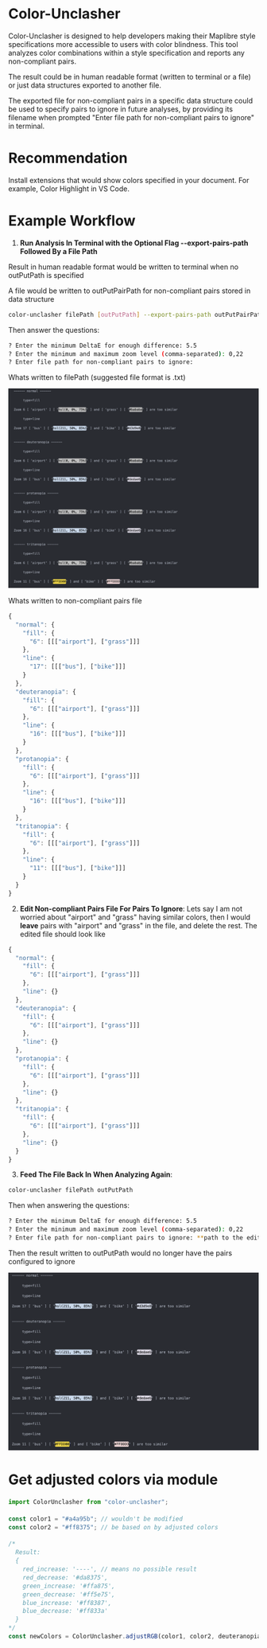 # Color-Unclasher

Color-Unclasher is designed to help developers making their Maplibre style specifications more accessible to users with color blindness. This tool analyzes color combinations within a style specification and reports any non-compliant pairs. 

The result could be in human readable format (written to terminal or a file) or just data structures exported to another file. 

The exported file for non-compliant pairs in a specific data structure could be used to specify pairs to ignore in future analyses, by providing its filename when prompted "Enter file path for non-compliant pairs to ignore" in terminal.

# Recommendation

Install extensions that would show colors specified in your document. For example, Color Highlight in VS Code.

# Example Workflow
1.  **Run Analysis In Terminal with the Optional Flag --export-pairs-path Followed By a File Path**

Result in human readable format would be written to terminal when no outPutPath is specified

A file would be written to outPutPairPath for non-compliant pairs stored in data structure 
```sh
color-unclasher filePath [outPutPath] --export-pairs-path outPutPairPath
```

Then answer the questions:
```sh
? Enter the minimum DeltaE for enough difference: 5.5
? Enter the minimum and maximum zoom level (comma-separated): 0,22
? Enter file path for non-compliant pairs to ignore: 
```

Whats written to filePath (suggested file format is .txt)

![The non-compliant pairs with their IDs and color at a particular zoom level, organized by type=fill or type=line, and types of color blindness](.github/r1.png)

Whats written to non-compliant pairs file

```js
{
  "normal": {
    "fill": {
      "6": [[["airport"], ["grass"]]]
    },
    "line": {
      "17": [[["bus"], ["bike"]]]
    }
  },
  "deuteranopia": {
    "fill": {
      "6": [[["airport"], ["grass"]]]
    },
    "line": {
      "16": [[["bus"], ["bike"]]]
    }
  },
  "protanopia": {
    "fill": {
      "6": [[["airport"], ["grass"]]]
    },
    "line": {
      "16": [[["bus"], ["bike"]]]
    }
  },
  "tritanopia": {
    "fill": {
      "6": [[["airport"], ["grass"]]]
    },
    "line": {
      "11": [[["bus"], ["bike"]]]
    }
  }
}
```

2. **Edit Non-compliant Pairs File For Pairs To Ignore**:
Lets say I am not worried about "airport" and "grass" having similar colors, then I would **leave** pairs with "airport" and "grass" in the file, and delete the rest. The edited file should look like 
```js
{
  "normal": {
    "fill": {
      "6": [[["airport"], ["grass"]]]
    },
    "line": {}
  },
  "deuteranopia": {
    "fill": {
      "6": [[["airport"], ["grass"]]]
    },
    "line": {}
  },
  "protanopia": {
    "fill": {
      "6": [[["airport"], ["grass"]]]
    },
    "line": {}
  },
  "tritanopia": {
    "fill": {
      "6": [[["airport"], ["grass"]]]
    },
    "line": {}
  }
}
```

3. **Feed The File Back In When Analyzing Again**:

```sh
color-unclasher filePath outPutPath
```
Then when answering  the questions:
```sh
? Enter the minimum DeltaE for enough difference: 5.5
? Enter the minimum and maximum zoom level (comma-separated): 0,22
? Enter file path for non-compliant pairs to ignore: **path to the edited file**
```

Then the result written to outPutPath would no longer have the pairs configured to ignore

![The result is a lot shorter than before](.github/r2.png)

# Get adjusted colors via module

```js
import ColorUnclasher from "color-unclasher";

const color1 = "#a4a95b"; // wouldn't be modified
const color2 = "#ff8375"; // be based on by adjusted colors 

/*
  Result:
  {
    red_increase: '----', // means no possible result
    red_decrease: '#da8375',
    green_increase: '#ffa875',
    green_decrease: '#ff5e75',
    blue_increase: '#ff8387',
    blue_decrease: '#ff833a'
  }
*/
const newColors = ColorUnclasher.adjustRGB(color1, color2, deuteranopia);
```
